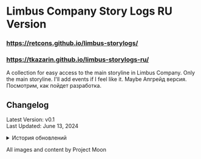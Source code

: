 # Limbus Company Story Logs RU Version
### https://retcons.github.io/limbus-storylogs/
### https://tkazarin.github.io/limbus-storylogs-ru/
A collection for easy access to the main storyline in Limbus Company. Only the main storyline. I'll add events if I feel like it. Maybe
Апгрейд версия. Посмотрим, как пойдет разработка.

## Changelog

Latest Version: v0.1<br>
Last Updated: June 13, 2024

<details>
<summary>История обновлений</summary>

- v.0.1
  - Версия продублирована и исправлена

</details>

All images and content by Project Moon
